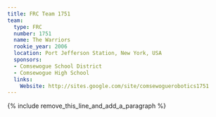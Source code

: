 ```yaml
---
title: FRC Team 1751
team:
  type: FRC
  number: 1751
  name: The Warriors
  rookie_year: 2006
  location: Port Jefferson Station, New York, USA
  sponsors:
  - Comsewogue School District
  - Comsewogue High School
  links:
    Website: http://sites.google.com/site/comsewoguerobotics1751
---
```


{% include remove_this_line_and_add_a_paragraph %}